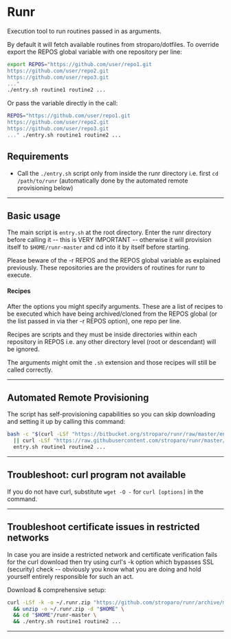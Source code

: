 # Runr

Execution tool to run routines passed in as arguments.

By default it will fetch available routines from stroparo/dotfiles. To override export the REPOS global variable with one repository per line:

```bash
export REPOS="https://github.com/user/repo1.git
https://github.com/user/repo2.git
https://github.com/user/repo3.git
..."
./entry.sh routine1 routine2 ...
```

Or pass the variable directly in the call:

```bash
REPOS="https://github.com/user/repo1.git
https://github.com/user/repo2.git
https://github.com/user/repo3.git
..." ./entry.sh routine1 routine2 ...
```

## Requirements

* Call the ```./entry.sh``` script only from inside the runr directory i.e. first ```cd /path/to/runr``` (automatically done by the automated remote provisioning below)

---

## Basic usage

The main script is ```entry.sh``` at the root directory. Enter the runr directory before calling it -- this is VERY IMPORTANT -- otherwise it will provision itself to ```$HOME/runr-master``` and cd into it by itself before starting.

Please beware of the -r REPOS and the REPOS global variable as explained previously. These repositories are the providers of routines for runr to execute.

#### Recipes

After the options you might specify arguments. These are a list of recipes to be executed which have being archived/cloned from the REPOS global (or the list passed in via ther -r REPOS option), one repo per line.

Recipes are scripts and they must be inside directories within each repository in REPOS i.e. any other directory level (root or descendant) will be ignored.

The arguments might omit the ```.sh``` extension and those recipes will still be called correctly.

---

## Automated Remote Provisioning

The script has self-provisioning capabilities so you can skip downloading and setting it up by calling this command:

```bash
bash -c "$(curl -LSf "https://bitbucket.org/stroparo/runr/raw/master/entry.sh" \
  || curl -LSf "https://raw.githubusercontent.com/stroparo/runr/master/entry.sh")" \
  entry.sh routine1 routine2 ...
```

---

## Troubleshoot: curl program not available

If you do not have curl, substitute ```wget -O -``` for ```curl [options]``` in the command.

---

## Troubleshoot certificate issues in restricted networks

In case you are inside a restricted network and certificate verification fails for the curl download then try using curl's -k option which bypasses SSL (security) check -- obviously you know what you are doing and hold yourself entirely responsible for such an act.

Download & comprehensive setup:

```bash
curl -LSf -k -o ~/.runr.zip "https://github.com/stroparo/runr/archive/master.zip" \
  && unzip -o ~/.runr.zip -d "$HOME" \
  && cd "$HOME"/runr-master \
  && ./entry.sh routine1 routine2 ...
```

---

